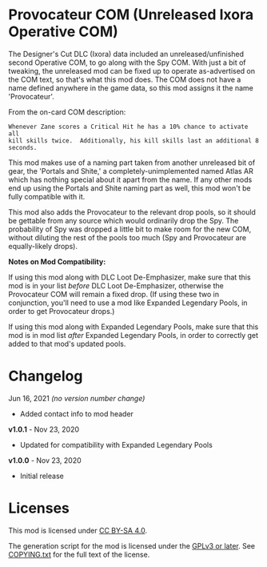 Provocateur COM (Unreleased Ixora Operative COM)
================================================

The Designer's Cut DLC (Ixora) data included an unreleased/unfinished
second Operative COM, to go along with the Spy COM.  With just a bit of
tweaking, the unreleased mod can be fixed up to operate as-advertised
on the COM text, so that's what this mod does.  The COM does not have a
name defined anywhere in the game data, so this mod assigns it the name
'Provocateur'.

From the on-card COM description:

    Whenever Zane scores a Critical Hit he has a 10% chance to activate all
    kill skills twice.  Additionally, his kill skills last an additional 8
    seconds.

This mod makes use of a naming part taken from another unreleased bit of
gear, the 'Portals and Shite,' a completely-unimplemented named Atlas
AR which has nothing special about it apart from the name.  If any other
mods end up using the Portals and Shite naming part as well, this mod
won't be fully compatible with it.

This mod also adds the Provocateur to the relevant drop pools, so it
should be gettable from any source which would ordinarily drop the Spy.
The probability of Spy was dropped a little bit to make room for the
new COM, without diluting the rest of the pools too much (Spy and
Provocateur are equally-likely drops).

**Notes on Mod Compatibility:**

If using this mod along with DLC Loot De-Emphasizer, make sure that this
mod is in your list *before* DLC Loot De-Emphasizer, otherwise the
Provocateur COM will remain a fixed drop.  (If using these two in
conjunction, you'll need to use a mod like Expanded Legendary Pools, in
order to get Provocateur drops.)

If using this mod along with Expanded Legendary Pools, make sure that this
mod is in mod list *after* Expanded Legendary Pools, in order to
correctly get added to that mod's updated pools.

Changelog
=========

Jun 16, 2021 *(no version number change)*
 * Added contact info to mod header

**v1.0.1** - Nov 23, 2020
 * Updated for compatibility with Expanded Legendary Pools

**v1.0.0** - Nov 23, 2020
 * Initial release
 
Licenses
========

This mod is licensed under [CC BY-SA 4.0](https://creativecommons.org/licenses/by-sa/4.0/).

The generation script for the mod is licensed under the
[GPLv3 or later](https://www.gnu.org/licenses/quick-guide-gplv3.html).
See [COPYING.txt](../../COPYING.txt) for the full text of the license.

